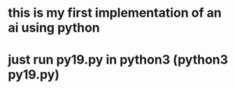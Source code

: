 # this is my first implementation of an ai using python
# just run py19.py in python3 (python3 py19.py)
